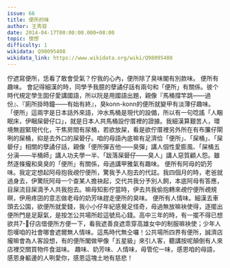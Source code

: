 ```yaml
---
issue: 66
title: 便所的味
author: 王秀容
date: 2014-04-17T00:00:00.000+08:00
topic: 懷想
difficulty: 1
wikidata: Q98095408
wikidata_link: https://www.wikidata.org/wiki/Q98095408
---
```

佇遮寫便所，恁看了敢會受氣？佇我的心內，便所除了臭味閣有別款味。
便所有趣味。
會記得細漢的時，同學予我臆的孽譎仔話有兩句和「便所」有關係。彼个時代規定學生囡仔愛講國語，所以阮是用國語出題，親像『馬桶撐竿跳——過份』、『廁所掛時鐘——有始有終』，臭konn-konn的便所就變甲有淡薄仔趣味。「便所」這兩字是日本話外來語，沖水馬桶是現代的設備，所以有一句唸謠「人睏眠床，伊睏屎礐仔口」，就是日本人共馬桶設佇厝裡的證據。我細漢算艱苦人，環境無遐緊現代化，干焦房間有尿桶，若欲放屎，看是欲佇厝裡另外所在有布簾仔閘咧的屎桶，抑是去外口的屎礐仔。咱的母語內底嘛有足濟佮「便所」、「屎桶」、「屎礐仔」相關的孽譎仔話，親像「便所彈吉他——臭彈」講人個性愛膨風、「屎桶五分滇——半桶師」講人功夫學一半、「跋落屎礐仔——臭人」講人惡質顧人怨。雖然逐條攏和臭臭的「便所」有關係，毋過講甲雅氣有趣味。
便所有阿母的奶芳味。我定定想起阿母抱我覕佇便所，驚我予人抱去的代誌。我四個月的時，老爸就過身去，伊驚阮阿母一个查某人擔袂起，交代共我分予別人飼，本底阿母有答應，目屎流目屎滴予人共我抱去。嘛毋知影佇當時，伊去共我偷抱轉來覕佇便所覕規暝，伊用疼囝的意志做老母的奶芳味趕走便所的臭味。
便所有人情味。細漢去車頭去公園，欲便所就愛錢，我小小仔年紀感覺足怪奇，毋過無放嘛袂使得，逐擺出便所門是足厭氣，是按怎公共場所趁這號烏心錢。高中三年的時，有一擺不得已想欲共7-𥴊仔店借便所方便一下，看我遮善良遮乖穿高雄女中的制服嘛袂使；少年人怨嘆咱的社會哪會遮爾無人情味。這馬時代無仝囉！公共場所四界有便所，誠濟店攏嘛會為人客設想，有的便所閣做甲像「五星級」來引人客，聽講按呢顛倒有人來店裡交關買物件食滋味。
趣味、奶芳味、人情味，毋管佗一味，感恩咱的母語，感恩身軀邊的人咧愛你，感恩這塊土地有慈悲！